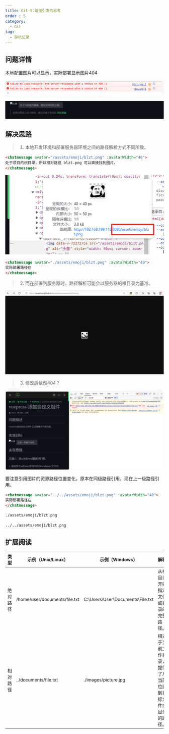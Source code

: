 ```yaml
---
title: Git-5.路径引发的思考
order : 5
category:
  - Git
tag:
  - 踩坑记录
---
```


## 问题详情

<chatmessage avatar="../../assets/emoji/blzt.png" :avatarWidth="40">
本地配置图片可以显示，实际部署显示图片404
</chatmessage>

![](assets%2F404.png)

![](assets%2Fpathproblem.png)

## 解决思路

>1. 本地开发环境和部署服务器环境之间的路径解析方式不同所致。

``` html {1,1}
<chatmessage avatar="/assets/emoji/blzt.png" :avatarWidth="40">
处于项目的根目录，所以相对路径 blzt.png 可以直接找到图片。
</chatmessage>
```

![](assets%2Frooturl.png)

``` html {1,1}
<chatmessage avatar="./assets/emoji/blzt.png" :avatarWidth="40">
实际部署路径在
</chatmessage>
```
>2. 而在部署到服务器时，路径解析可能会以服务器的根目录为基准。

![zshj.png](assets%2Fzshj.png)

>3. 修改后依然404？

![](assets%2Fstel-404.png)

要注意引用图片的资源路径位置变化，原本在同级路径引用，现在上一级路径引用。

``` html {1,1}
<chatmessage avatar="../../assets/emoji/blzt.png" :avatarWidth="40">
实际部署路径在
</chatmessage>
```

``` text 
./assets/emoji/blzt.png

../../assets/emoji/blzt.png
```

## 扩展阅读

| 类型        | 示例（Unix/Linux）                | 示例（Windows）                      | 解释                                                                 |
|------------|---------------------------------|--------------------------------------|----------------------------------------------------------------------|
| 绝对路径    | /home/user/documents/file.txt    | C:\Users\User\Documents\File.txt    | 从根目录开始指定文件或目录的完整路径。                                     |
| 相对路径    | ../documents/file.txt            | ./images/picture.jpg                 | 相对于当前工作目录，提供了从当前位置到目标文件或目录的路径。           |
